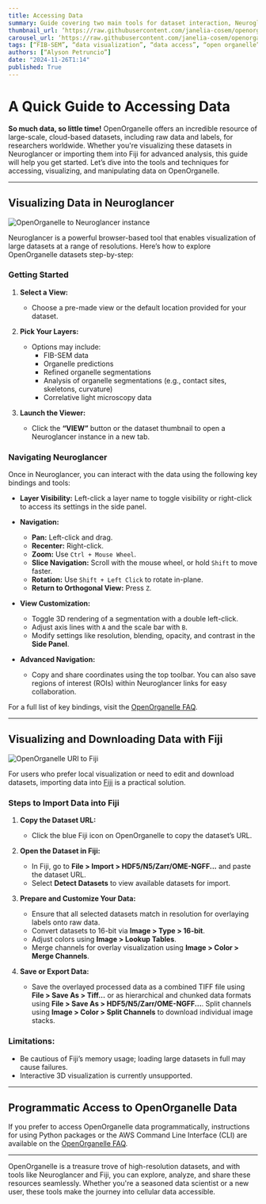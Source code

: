 ```yaml
---
title: Accessing Data
summary: Guide covering two main tools for dataset interaction, Neuroglancer and Fiji
thumbnail_url: ‘https://raw.githubusercontent.com/janelia-cosem/openorganelle-blog/main/assets/accessdatabanner.png’
carousel_url: ‘https://raw.githubusercontent.com/janelia-cosem/openorganelle-blog/main/assets/accessdatabanner.png’
tags: [“FIB-SEM”, “data visualization”, “data access”, “open organelle”, “open data”]
authors: [“Alyson Petruncio”]
date: "2024-11-26T1:14"
published: True
---
```


# A Quick Guide to Accessing Data

**So much data, so little time!** OpenOrganelle offers an incredible resource of large-scale, cloud-based datasets, including raw data and labels, for researchers worldwide. Whether you're visualizing these datasets in Neuroglancer or importing them into Fiji for advanced analysis, this guide will help you get started. Let’s dive into the tools and techniques for accessing, visualizing, and manipulating data on OpenOrganelle.

---

## **Visualizing Data in Neuroglancer**

![OpenOrganelle to Neuroglancer instance](https://raw.githubusercontent.com/janelia-cosem/openorganelle-blog/main/assets/accessdata4.gif)

Neuroglancer is a powerful browser-based tool that enables visualization of large datasets at a range of resolutions. Here’s how to explore OpenOrganelle datasets step-by-step:

### **Getting Started**

1. **Select a View:**
   - Choose a pre-made view or the default location provided for your dataset.

2. **Pick Your Layers:**
   - Options may include:
     - FIB-SEM data
     - Organelle predictions
     - Refined organelle segmentations
     - Analysis of organelle segmentations (e.g., contact sites, skeletons, curvature)
     - Correlative light microscopy data

3. **Launch the Viewer:**
   - Click the **“VIEW”** button or the dataset thumbnail to open a Neuroglancer instance in a new tab.

### **Navigating Neuroglancer**

Once in Neuroglancer, you can interact with the data using the following key bindings and tools:

- **Layer Visibility:** Left-click a layer name to toggle visibility or right-click to access its settings in the side panel.
- **Navigation:**
  - **Pan:** Left-click and drag.
  - **Recenter:** Right-click.
  - **Zoom:** Use `Ctrl + Mouse Wheel`.
  - **Slice Navigation:** Scroll with the mouse wheel, or hold `Shift` to move faster.
  - **Rotation:** Use `Shift + Left Click` to rotate in-plane.
  - **Return to Orthogonal View:** Press `Z`.

- **View Customization:**
  - Toggle 3D rendering of a segmentation with a double left-click.
  - Adjust axis lines with `A` and the scale bar with `B`.
  - Modify settings like resolution, blending, opacity, and contrast in the **Side Panel**.

- **Advanced Navigation:**
  - Copy and share coordinates using the top toolbar. You can also save regions of interest (ROIs) within Neuroglancer links for easy collaboration.

For a full list of key bindings, visit the [OpenOrganelle FAQ](https://www.openorganelle.com/faq).

---

## **Visualizing and Downloading Data with Fiji**

![OpenOrganelle URI to Fiji](https://raw.githubusercontent.com/janelia-cosem/openorganelle-blog/main/assets/accessdata5.gif)

For users who prefer local visualization or need to edit and download datasets, importing data into [Fiji](https://imagej.net/software/fiji/) is a practical solution.

### **Steps to Import Data into Fiji**

1. **Copy the Dataset URL:**
   - Click the blue Fiji icon on OpenOrganelle to copy the dataset’s URL.

2. **Open the Dataset in Fiji:**
   - In Fiji, go to **File > Import > HDF5/N5/Zarr/OME-NGFF...** and paste the dataset URL.
   - Select **Detect Datasets** to view available datasets for import.

3. **Prepare and Customize Your Data:**
   - Ensure that all selected datasets match in resolution for overlaying labels onto raw data.
   - Convert datasets to 16-bit via **Image > Type > 16-bit**.
   - Adjust colors using **Image > Lookup Tables**.
   - Merge channels for overlay visualization using **Image > Color > Merge Channels**.

4. **Save or Export Data:**
   - Save the overlayed processed data as a combined TIFF file using **File > Save As > Tiff...** or as hierarchical and chunked data formats using **File > Save As > HDF5/N5/Zarr/OME-NGFF...**. Split channels using **Image > Color > Split Channels** to download individual image stacks.

### **Limitations:**
   - Be cautious of Fiji’s memory usage; loading large datasets in full may cause failures.
   - Interactive 3D visualization is currently unsupported.

---

## **Programmatic Access to OpenOrganelle Data**

If you prefer to access OpenOrganelle data programmatically, instructions for using Python packages or the AWS Command Line Interface (CLI) are available on the [OpenOrganelle FAQ](https://www.openorganelle.com/faq).

---

OpenOrganelle is a treasure trove of high-resolution datasets, and with tools like Neuroglancer and Fiji, you can explore, analyze, and share these resources seamlessly. Whether you're a seasoned data scientist or a new user, these tools make the journey into cellular data accessible.
